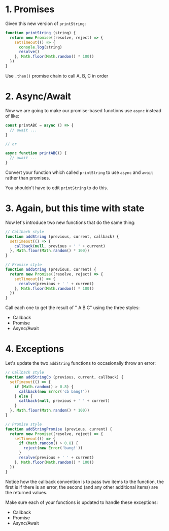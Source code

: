 # 1. Promises

Given this new version of `printString`:

```js
function printString (string) {
  return new Promise((resolve, reject) => {
    setTimeout(() => {
      console.log(string)
      resolve()
    }, Math.floor(Math.random() * 100))
  })
}
```

Use `.then()` promise chain to call A, B, C in order

# 2. Async/Await

Now we are going to make our promise-based functions use `async` instead of like:

```js
const printABC = async () => {
  // await ...
}

// or

async function printABC() {
  // await ...
}
```

Convert your function which called `printString` to use `async` and `await` rather than promises.

You shouldn't have to edit `printString` to do this.

# 3. Again, but this time with state

Now let's introduce two new functions that do the same thing:

```js
// Callback style
function addString (previous, current, callback) {
  setTimeout(() => {
    callback(null, previous + ' ' + current)
  }, Math.floor(Math.random() * 100))
}

// Promise style
function addString (previous, current) {
  return new Promise((resolve, reject) => {
    setTimeout(() => {
      resolve(previous + ' ' + current)
    }, Math.floor(Math.random() * 100))
  })
}
```

Call each one to get the result of " A B C" using the three styles:

- Callback
- Promise
- Async/Await

# 4. Exceptions

Let's update the two `addString` functions to occasionally throw an error:

```js
// Callback style
function addStringCb (previous, current, callback) {
  setTimeout(() => {
    if (Math.random() > 0.8) {
      callback(new Error('cb bang!'))
    } else {
      callback(null, previous + ' ' + current)
    }
  }, Math.floor(Math.random() * 100))
}

// Promise style
function addStringPromise (previous, current) {
  return new Promise((resolve, reject) => {
    setTimeout(() => {
      if (Math.random() > 0.8) {
        reject(new Error('bang!'))
      }
      resolve(previous + ' ' + current)
    }, Math.floor(Math.random() * 100))
  })
}
```

Notice how the callback convention is to pass two items to the function, the first is if there is an error, the second (and any other additional items) are the returned values.

Make sure each of your functions is updated to handle these exceptions:

- Callback
- Promise
- Async/Await

